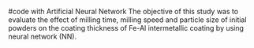 #code with Artificial Neural Network
The objective of this study was to evaluate the effect of milling time, milling speed and particle size of initial powders on the coating thickness of Fe-Al intermetallic coating by using neural network (NN).

